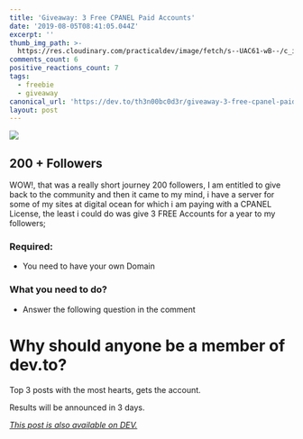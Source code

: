 ```yaml
---
title: 'Giveaway: 3 Free CPANEL Paid Accounts'
date: '2019-08-05T08:41:05.044Z'
excerpt: ''
thumb_img_path: >-
  https://res.cloudinary.com/practicaldev/image/fetch/s--UAC61-wB--/c_imagga_scale,f_auto,fl_progressive,h_420,q_auto,w_1000/https://res.cloudinary.com/practicaldev/image/fetch/s--so0Pfd9d--/c_imagga_scale%2Cf_auto%2Cfl_progressive%2Ch_420%2Cq_auto%2Cw_1000/https://thepracticaldev.s3.amazonaws.com/i/gowa5lqg18w3cjdt48n5.jpg
comments_count: 6
positive_reactions_count: 7
tags:
  - freebie
  - giveaway
canonical_url: 'https://dev.to/th3n00bc0d3r/giveaway-3-free-cpanel-paid-accounts-1ji0'
layout: post
---
```

![](https://thepracticaldev.s3.amazonaws.com/i/feybhot90m69sj96d9pu.PNG)

## 200 + Followers

WOW!, that was a really short journey 200 followers, I am entitled to give back to the community and then it came to my mind, i have a server for some of my sites at digital ocean for which i am paying with a CPANEL License, the least i could do was give 3 FREE Accounts for a year to my followers;

### Required:
* You need to have your own Domain


### What you need to do?
* Answer the following question in the comment


# Why should anyone be a member of dev.to?

Top 3 posts with the most hearts, gets the account.

Results will be announced in 3 days.

*[This post is also available on DEV.](https://dev.to/th3n00bc0d3r/giveaway-3-free-cpanel-paid-accounts-1ji0)*


<script>
const parent = document.getElementsByTagName('head')[0];
const script = document.createElement('script');
script.type = 'text/javascript';
script.src = 'https://cdnjs.cloudflare.com/ajax/libs/iframe-resizer/4.1.1/iframeResizer.min.js';
script.charset = 'utf-8';
script.onload = function() {
    window.iFrameResize({}, '.liquidTag');
};
parent.appendChild(script);
</script>    
